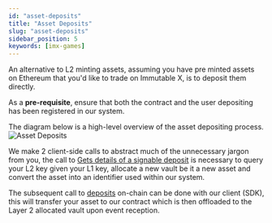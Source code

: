 ```yaml
---
id: "asset-deposits"
title: "Asset Deposits"
slug: "asset-deposits"
sidebar_position: 5
keywords: [imx-games]
---
```

An alternative to L2 minting assets, assuming you have pre minted assets on Ethereum that you'd like to trade on Immutable X, is to deposit them directly.

As a **pre-requisite**, ensure that both the contract and the user depositing has been registered in our system.

The diagram below is a high-level overview of the asset depositing process.
![Asset Deposits](/img/AssetDeposits.png)

We make 2 client-side calls to abstract much of the unnecessary jargon from you, the call to [Gets details of a signable deposit](/reference#/operations/getSignableDeposit) is necessary to query your L2 key given your L1 key, allocate a new vault be it a new asset and convert the asset into an identifier used within our system.

The subsequent call to [deposits](/reference#/operations/listDeposits) on-chain can be done with our client (SDK), this will transfer your asset to our contract which is then offloaded to the Layer 2 allocated vault upon event reception.